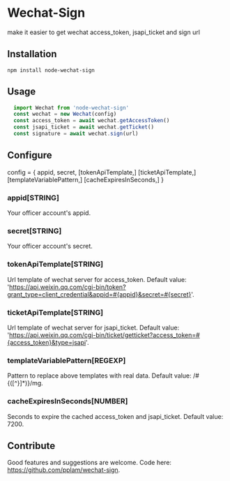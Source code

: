 Wechat-Sign
==========

make it easier to get wechat access_token, jsapi_ticket and sign url

## Installation

  `npm install node-wechat-sign`

## Usage

~~~javascript
  import Wechat from 'node-wechat-sign'
  const wechat = new Wechat(config)
  const access_token = await wechat.getAccessToken()
  const jsapi_ticket = await wechat.getTicket()
  const signature = await wechat.sign(url)
~~~

## Configure

  config = {
      appid,
      secret,
      [tokenApiTemplate,]
      [ticketApiTemplate,]
      [templateVariablePattern,]
      [cacheExpiresInSeconds,]
  }

### appid[STRING]
  Your officer account's appid.
### secret[STRING]
  Your officer account's secret.
### tokenApiTemplate[STRING]
  Url template of wechat server for access_token.
  Default value: 'https://api.weixin.qq.com/cgi-bin/token?grant_type=client_credential&appid=#{appid}&secret=#{secret}'.
### ticketApiTemplate[STRING]
  Url template of wechat server for jsapi_ticket.
  Default value: 'https://api.weixin.qq.com/cgi-bin/ticket/getticket?access_token=#{access_token}&type=jsapi'.
### templateVariablePattern[REGEXP]
  Pattern to replace above templates with real data.
  Default value: /#\{([^}]*)\}/mg.
### cacheExpiresInSeconds[NUMBER]
  Seconds to expire the cached access_token and jsapi_ticket.
  Default value: 7200.

## Contribute

  Good features and suggestions are welcome. Code here: https://github.com/pplam/wechat-sign.
